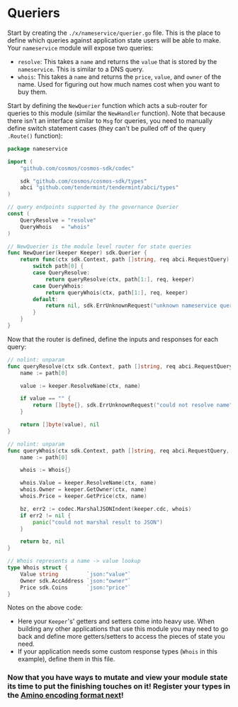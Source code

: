 # Queriers

Start by creating the `./x/nameservice/querier.go` file. This is the place to define which queries against application state users will be able to make. Your `nameservice` module will expose two queries:

- `resolve`: This takes a `name` and returns the `value` that is stored by the `nameservice`. This is similar to a DNS query.
- `whois`: This takes a `name` and returns the `price`, `value`, and `owner` of the name. Used for figuring out how much names cost when you want to buy them.

Start by defining the `NewQuerier` function which acts a sub-router for queries to this module (similar the `NewHandler` function). Note that because there isn't an interface similar to `Msg` for queries, you need to manually define switch statement cases (they can't be pulled off of the query `.Route()` function):

```go
package nameservice

import (
	"github.com/cosmos/cosmos-sdk/codec"

	sdk "github.com/cosmos/cosmos-sdk/types"
	abci "github.com/tendermint/tendermint/abci/types"
)

// query endpoints supported by the governance Querier
const (
	QueryResolve = "resolve"
	QueryWhois   = "whois"
)

// NewQuerier is the module level router for state queries
func NewQuerier(keeper Keeper) sdk.Querier {
	return func(ctx sdk.Context, path []string, req abci.RequestQuery) (res []byte, err sdk.Error) {
		switch path[0] {
		case QueryResolve:
			return queryResolve(ctx, path[1:], req, keeper)
		case QueryWhois:
			return queryWhois(ctx, path[1:], req, keeper)
		default:
			return nil, sdk.ErrUnknownRequest("unknown nameservice query endpoint")
		}
	}
}
```

Now that the router is defined, define the inputs and responses for each query:

```go
// nolint: unparam
func queryResolve(ctx sdk.Context, path []string, req abci.RequestQuery, keeper Keeper) (res []byte, err sdk.Error) {
	name := path[0]

	value := keeper.ResolveName(ctx, name)

	if value == "" {
		return []byte{}, sdk.ErrUnknownRequest("could not resolve name")
	}

	return []byte(value), nil
}

// nolint: unparam
func queryWhois(ctx sdk.Context, path []string, req abci.RequestQuery, keeper Keeper) (res []byte, err sdk.Error) {
	name := path[0]

	whois := Whois{}

	whois.Value = keeper.ResolveName(ctx, name)
	whois.Owner = keeper.GetOwner(ctx, name)
	whois.Price = keeper.GetPrice(ctx, name)

	bz, err2 := codec.MarshalJSONIndent(keeper.cdc, whois)
	if err2 != nil {
		panic("could not marshal result to JSON")
	}

	return bz, nil
}

// Whois represents a name -> value lookup
type Whois struct {
	Value string         `json:"value"`
	Owner sdk.AccAddress `json:"owner"`
	Price sdk.Coins      `json:"price"`
}
```

Notes on the above code:
- Here your `Keeper`'s' getters and setters come into heavy use. When building any other applications that use this module you may need to go back and define more getters/setters to access the pieces of state you need.
- If your application needs some custom response types (`Whois` in this example), define them in this file.

### Now that you have ways to mutate and view your module state its time to put the finishing touches on it! Register your types in the [Amino encoding format next](./codec.md)!
